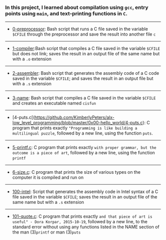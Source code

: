 ### In this project, I learned about compilation using ```gcc```, entry points using ```main```, and text-printing functions in ```C```.
----------------------------------------------------------
* [0-preprocessor](https://github.com/KimberlyPeters/alx-low_level_programming/blob/master/0x00-hello_world/0-preprocessor): Bash script that runs a C file saved in the variable ```$CFILE``` through the preprocessor and save the result into another file ```c```
--------------------------------------
* [1-compiler](https://github.com/KimberlyPeters/alx-low_level_programming/blob/master/0x00-hello_world/1-compiler):Bash script that compiles a C file saved in the variable ```$CFILE``` but does not link; saves the result in an output file of the same name but with a ```.o``` extension
------------------------------------
* [2-assembler](https://github.com/KimberlyPeters/alx-low_level_programming/blob/master/0x00-hello_world/2-assembler): Bash script that generates the assembly code of a C code saved in the variable ```$CFILE```;  and saves the result in an output file but with a ```.s``` extension
-------------------------------------------------
* [3-name](https://github.com/KimberlyPeters/alx-low_level_programming/blob/master/0x00-hello_world/3-name): Bash script that compiles a C file saved in the variable ```$CFILE``` and creates an executable named ```cisfun```
-----------------------------------------------------------
* [4-puts.c[(https://github.com/KimberlyPeters/alx-low_level_programming/blob/master/0x00-hello_world/4-puts.c): C program that prints exactly ```"Programming is like building a multilingual puzzle```, followed by a new line, using the function ```puts```.
---------------------------------------------------------------
* [5-printf.c](https://github.com/KimberlyPeters/alx-low_level_programming/blob/master/0x00-hello_world/5-printf.c): C program that prints exactly ```with proper grammar, but the outcome is a piece of art```, followed by a new line, using the function ```printf```
----------------------------------------------------------------
* [6-size.c](https://github.com/KimberlyPeters/alx-low_level_programming/blob/master/0x00-hello_world/6-size.c): C program that prints the size of various types on the computer it is compiled and run on
--------------------------------------------
* [100-intel](https://github.com/KimberlyPeters/alx-low_level_programming/blob/master/0x00-hello_world/100-intel): Script that generates the assembly code in Intel syntax of a C file saved in the variable ```$CFILE```; saves the result in an output file of the same name but with a ```.s``` extension
--------------------------------------------------
* [101-quote.c](https://github.com/KimberlyPeters/alx-low_level_programming/blob/master/0x00-hello_world/101-quote.c): C program that prints exactly ```and that piece of art is useful" - Dora Korpar, 2015-10-19```, followed by a new line, to the standard error without using any functions listed in the NAME section of the man (3)```printf``` or man (3)```puts```
